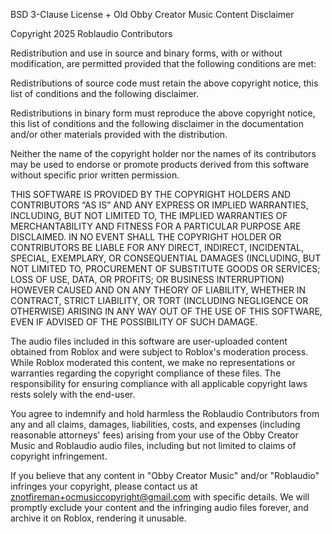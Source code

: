 BSD 3-Clause License + Old Obby Creator Music Content Disclaimer

Copyright 2025 Roblaudio Contributors

Redistribution and use in source and binary forms, with or without modification,
are permitted provided that the following conditions are met:

Redistributions of source code must retain the above copyright notice, this list
of conditions and the following disclaimer.

Redistributions in binary form must reproduce the above copyright notice, this
list of conditions and the following disclaimer in the documentation and/or
other materials provided with the distribution.

Neither the name of the copyright holder nor the names of its contributors may
be used to endorse or promote products derived from this software without
specific prior written permission.

THIS SOFTWARE IS PROVIDED BY THE COPYRIGHT HOLDERS AND CONTRIBUTORS “AS IS” AND
ANY EXPRESS OR IMPLIED WARRANTIES, INCLUDING, BUT NOT LIMITED TO, THE IMPLIED
WARRANTIES OF MERCHANTABILITY AND FITNESS FOR A PARTICULAR PURPOSE ARE
DISCLAIMED. IN NO EVENT SHALL THE COPYRIGHT HOLDER OR CONTRIBUTORS BE LIABLE FOR
ANY DIRECT, INDIRECT, INCIDENTAL, SPECIAL, EXEMPLARY, OR CONSEQUENTIAL DAMAGES
(INCLUDING, BUT NOT LIMITED TO, PROCUREMENT OF SUBSTITUTE GOODS OR SERVICES;
LOSS OF USE, DATA, OR PROFITS; OR BUSINESS INTERRUPTION) HOWEVER CAUSED AND ON
ANY THEORY OF LIABILITY, WHETHER IN CONTRACT, STRICT LIABILITY, OR TORT
(INCLUDING NEGLIGENCE OR OTHERWISE) ARISING IN ANY WAY OUT OF THE USE OF THIS
SOFTWARE, EVEN IF ADVISED OF THE POSSIBILITY OF SUCH DAMAGE.

The audio files included in this software are user-uploaded content obtained
from Roblox and were subject to Roblox's moderation process. While Roblox
moderated this content, we make no representations or warranties regarding the
copyright compliance of these files. The responsibility for ensuring compliance
with all applicable copyright laws rests solely with the end-user.

You agree to indemnify and hold harmless the Roblaudio Contributors from any and
all claims, damages, liabilities, costs, and expenses (including reasonable
attorneys' fees) arising from your use of the Obby Creator Music and Roblaudio
audio files, including but not limited to claims of copyright infringement.

If you believe that any content in "Obby Creator Music" and/or "Roblaudio"
infringes your copyright, please contact us at
znotfireman+ocmusiccopyright@gmail.com with specific details. We will promptly
exclude your content and the infringing audio files forever, and archive it on
Roblox, rendering it unusable.

